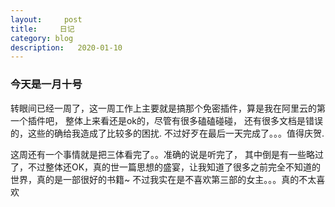 ```yaml
---
layout:     post
title:     日记
category: blog
description:   2020-01-10
---
```


### 今天是一月十号

转眼间已经一周了，这一周工作上主要就是搞那个免密插件，算是我在阿里云的第一个插件吧， 整体上来看还是ok的，尽管有很多磕磕碰碰， 还有很多文档是错误的，这些的确给我造成了比较多的困扰.
不过好歹在最后一天完成了。。。值得庆贺.

这周还有一个事情就是把三体看完了。。准确的说是听完了， 其中倒是有一些略过了，不过整体还OK，真的世一篇思想的盛宴，让我知道了很多之前完全不知道的世界，真的是一部很好的书籍~
不过我实在是不喜欢第三部的女主。。。真的不太喜欢

